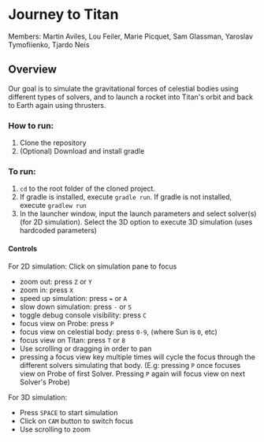 # Journey to Titan

Members: Martin Aviles, Lou Feiler, Marie Picquet, Sam Glassman, Yaroslav Tymofiienko, Tjardo Neis

Overview
---

Our goal is to simulate the gravitational forces of celestial bodies using different types of solvers, and to launch a rocket into Titan's orbit and back to Earth again using thrusters.

### How to run:

1. Clone the repository
2. (Optional) Download and install gradle

### To run:

1. ``cd`` to the root folder of the cloned project.
2. If gradle is installed, execute ``gradle run``. If gradle is not installed, execute ``gradlew run``
3. In the launcher window, input the launch parameters and select solver(s) (for 2D simulation). Select the 3D option to execute 3D simulation (uses hardcoded parameters)

#### Controls

For 2D simulation:
Click on simulation pane to focus
- zoom out: press ``Z`` or ``Y``
- zoom in: press ``X``
- speed up simulation:  press ``=`` or ``A``
- slow down simulation: press ``-`` or ``S``
- toggle debug console visibility: press ``C``
- focus view on Probe: press ``P``
- focus view on celestial body: press ``0-9``, (where Sun is ``0``, etc)
- focus view on Titan: press ``T`` or ``8``
- Use scrolling or dragging in order to pan 
- pressing a focus view key multiple times will cycle the focus through the different solvers simulating that body. (E.g: pressing ``P`` once focuses view on Probe of first Solver. Pressing ``P`` again will focus view on next Solver's Probe)

For 3D simulation:
- Press ``SPACE`` to start simulation
- Click on ``CAM`` button to switch focus
- Use scrolling to zoom
